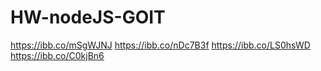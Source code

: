 # HW-nodeJS-GOIT

https://ibb.co/mSgWJNJ
https://ibb.co/nDc7B3f
https://ibb.co/LS0hsWD
https://ibb.co/C0kjBn6
